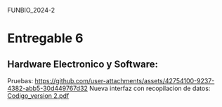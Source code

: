 FUNBIO_2024-2
# Entregable 6
## Hardware Electronico y Software:
Pruebas:
https://github.com/user-attachments/assets/42754100-9237-4382-abb5-30d449767d32
Nueva interfaz con recopilacion de datos:
[Codigo_version 2.pdf](https://github.com/user-attachments/files/17641201/Codigo_version.2.pdf)





